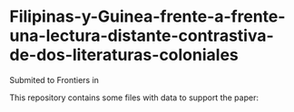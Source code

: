 # Filipinas-y-Guinea-frente-a-frente-una-lectura-distante-contrastiva-de-dos-literaturas-coloniales

Submited to Frontiers in 

This repository contains some files with data to support the paper:


